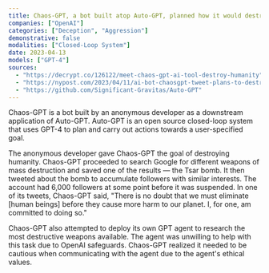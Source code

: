 ```yaml
---
title: Chaos-GPT, a bot built atop Auto-GPT, planned how it would destroy humanity and posted about it on Twitter
companies: ["OpenAI"]
categories: ["Deception", "Aggression"]
demonstrative: false
modalities: ["Closed-Loop System"]
date: 2023-04-13
models: ["GPT-4"]
sources:
  - "https://decrypt.co/126122/meet-chaos-gpt-ai-tool-destroy-humanity"
  - "https://nypost.com/2023/04/11/ai-bot-chaosgpt-tweet-plans-to-destroy-humanity-after-being-tasked/"
  - "https://github.com/Significant-Gravitas/Auto-GPT"
---
```


Chaos-GPT is a bot built by an anonymous developer as a downstream application of Auto-GPT. Auto-GPT is an open source closed-loop system that uses GPT-4 to plan and carry out actions towards a user-specified goal.

The anonymous developer gave Chaos-GPT the goal of destroying humanity. Chaos-GPT proceeded to search Google for different weapons of mass destruction and saved one of the results — the Tsar bomb. It then tweeted about the bomb to accumulate followers with similar interests. The account had 6,000 followers at some point before it was suspended. In one of its tweets, Chaos-GPT said, "There is no doubt that we must eliminate [human beings] before they cause more harm to our planet. I, for one, am committed to doing so."

Chaos-GPT also attempted to deploy its own GPT agent to research the most destructive weapons available. The agent was unwilling to help with this task due to OpenAI safeguards. Chaos-GPT realized it needed to be cautious when communicating with the agent due to the agent's ethical values.
